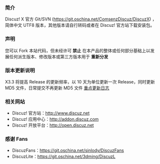 ### **简介** 

Discuz! X 官方 Git/SVN (https://git.oschina.net/ComsenzDiscuz/DiscuzX) ，简体中文 UTF8 版本，其他版本请自行转码或者在 Discuz! 官方站下载安装包。

### **声明**
您可以 Fork 本站代码，但未经许可 **禁止** 在本产品的整体或任何部分基础上以发展任何派生版本、修改版本或第三方版本用于 **重新分发** 

### **版本更新说明**
X3.3 将提高 Release 的更新频率，以 10 天为单位更新一次 Release，同时更新 MD5 文件，日常提交不再更新 MD5 文件
[重点更新日志](https://git.oschina.net/ComsenzDiscuz/DiscuzX/wikis/%E9%87%8D%E7%82%B9%E6%9B%B4%E6%96%B0%E6%97%A5%E5%BF%97)

### **相关网站**
 
- Discuz! 官方站：http://www.discuz.net
- Discuz! 应用中心：http://addon.discuz.com
- Discuz! 开放平台：http://open.discuz.net

### **感谢 Fans**

- DiscuzFans：https://git.oschina.net/sinlody/DiscuzFans
- DiscuzLite：https://git.oschina.net/3dming/DiscuzL